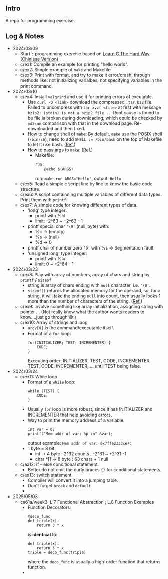## **Intro**
A repo for programming exercise.

## **Log & Notes**
* 2024/03/09
  - Start `c` programming exercise based on [Learn C The Hard Way (Chiniese Version)](https://www.cntofu.com/book/25/index.html) .
  - c/ex1: Compile an example for printing "hello world".
  - c/ex2: Simple example of `make` and Makefile
  - c/ex3: Print with format, and try to make it error/crash, through methods like: not initializing varialbes, not specifying variables in the print command.
* 2024/03/10
  - c/ex4: Install `valgrind` and use it for printing errors of exeutable.
    - Use `curl -O <link>` download the compressed `.tar.bz2` file. Failed to uncompress with `tar xvzf <file>` at first with message `bzip2: (stdin) is not a bzip2 file...`. Root cause is found to be file is broken during downloading, which could be checked by `md5sum` comparison with that in the download page. Re-downloaded and then fixed.
    - How to change shell of `make`: By default, `make` use the [POSIX](## "Portable Operating System Interface") shell (`/bin/sh`), need to add `SHELL := /bin/bash` on the top of Makefile to let it use bash. ([Ref.](https://stackoverflow.com/questions/589276/how-can-i-use-bash-syntax-in-makefile-targets))
    - How to pass args to `make`: ([Ref.](https://stackoverflow.com/questions/2214575/passing-arguments-to-make-run))
        -  Makefile: 
           ```
           run:
               @echo $(ARGS)
           ```
           run: `make run ARGS="Hello"`, 
           output: `Hello`
  - c/ex5: Read a simple c script line by line to know the basic code structure.
  - c/ex6: A script containning multiple variables of different data types. Print them with `printf`.
  - c/ex7: A simple code for knowing different types of data. 
    - 'long' type integer:
        - printf with %ld
        - limit: -2^63 ~ +2^63 - 1
    - printf special char `'\0'` (null_byte) with:
        - %c -> (empty) 
        - %s -> (null)
        - %d -> 0
    - printf char of number zero `'0'` with %s -> Segmentation fault
    - 'unsigned long' type integer:
        - printf with %lu
        - limit: 0 ~ +2^64 - 1
* 2024/03/23
  - c/ex8: Play with array of numbers, array of chars and string by `printf` / `sizeof`
    - string is array of chars ending with `null` character, i.e. `'\0'`.
    - `sizeof()` returns the allocated memory for the operand, so, for a string, it will take the ending `null` into count, then usually looks 1 more than the number of characters of the string. ([Ref.](https://www.quora.com/What-is-the-difference-between-strlen-and-sizeof-in-C-programming-language))
  - c/ex9: Involve something like array initialization, assigning string with pointer ... (Not really know what the author wants readers to know....just go through 😅:)
  - c/ex10: Array of strings and loop
    - `argv[0]` is the command/executable itself.
    - Format of a `for` loop:
        ```
        for(INITIALIZER; TEST; INCREMENTER) {
            CODE;
        }
        ```
      Executing order: INITIALIZER, TEST, CODE, INCREMENTER, TEST, CODE, INCREMENTER, ... until TEST being false.
* 2024/03/24
  - c/ex11: While loop
    - Format of a `while` loop:
        ```
        while (TEST) {
            CODE;
        }
        ```
    - Usually `for` loop is more robust, since it has INITIALIZER and INCREMENTER that help avoiding errors.
    - Way to print the memory address of a variable:
        ```
        int var = 0;
        printf("Mem addr of var: %p \n" &var);
        ```
        output example: ```Mem addr of var: 0x7ffe2333ce7c ```
    - 1 byte = 8 bit
        - int -> 4 byte : 2^32 counts , -2^31 ~ +2^31 -1 
        - char *[] -> 8 byte : 63 chars + 1 null
  - c/ex12: if - else conditional statement.
    - Better do not omit the curly braces `{}` for conditional statements.
  - c/ex13: switch statement
    - Compiler will convert it into a jumping table.
    - Don't forget `break` and `default`
    - 
* 2025/05/03
  - cs61a/week3: L.7 Functional Abstraction ; L.8 Function Examples
    - Function Decorators:
        ```
        @deco_func
        def triple(x):
            return 3 * x
        ```
        is **identical** to:
        ```
        def triple(x):
            return 3 * x
        triple = deco_func(triple)
        ```
        where the `deco_func` is usually a high-order function that returns function.
    -
